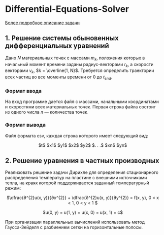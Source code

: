 # Differential-Equations-Solver
[Более подробное описание задачи](https://github.com/Raincwail/Differential-Equations-Solver/blob/master/Complete_Task.pdf)

## 1. Решение системы обыновенных дифференциальных уравнений
Дано $N$ материальных точек с массами $m_{k}$, положения которых в
начальный момент времени заданы радиус-векторами $r_{k}$, а скорости векторами $v_{k}$, $k = \overline{1, N}$.
Требуется определить траектории всех частиц во все моменты времени от 0 до $t_{end}$.

### Формат ввода
На вход программе дается файл с массами, начальными координатами и скоростями всех материальных точек.
Первая строка файла состоит из одного числа $n$ — количества точек.

### Формат вывода
Файл формата csv, каждая строка которого имеет следующий вид:
<p align="center">
$t$ $x1$ $y1$ $x2$ $y2$ $. . .$ $xn$ $yn$
</p>

## 2. Решение уравнения в частных производных
Реализовать решение задачи Дирихле для определения стационарного распределения
температур на пластине с внешними источниками тепла, на краях которой
поддерживается заданный температурный режим:
<p align="center">
$\dfrac{∂^{2}u(x, y)}{∂x^{2}} +
\dfrac{∂^{2}u(x, y)}{∂y^{2}} = f(x, y), 0 < x < 1, 0 < y < 1 $
</p>
<p align="center">
$u(0, y) = u(1, y) = u(x, 0) = u(x, 1) = c$
</p>

При организации параллельных вычислений использовать метод
Гаусса-Зейделя с разбиением сетки на горизонтальные полосы.
